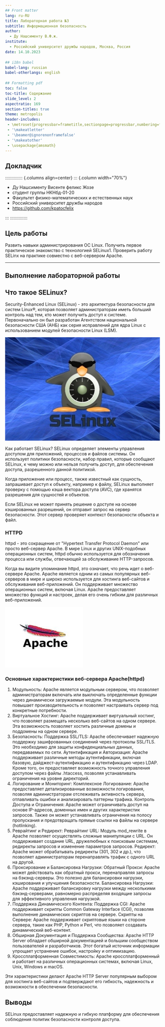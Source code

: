 ```yaml
---
## Front matter
lang: ru-RU
title: Лабораторная работа №3
subtitle: Информационная безопасность
author:
  - Ду Нашсименту В.Ф.ж.
institute:
  - Российский университет дружбы народов, Москва, Россия
date: 14.10.2023

## i18n babel
babel-lang: russian
babel-otherlangs: english

## Formatting pdf
toc: false
toc-title: Содержание
slide_level: 2
aspectratio: 169
section-titles: true
theme: metropolis
header-includes:
 - \metroset{progressbar=frametitle,sectionpage=progressbar,numbering=fraction}
 - '\makeatletter'
 - '\beamer@ignorenonframefalse'
 - '\makeatother'
 - \usepackage{amsmath}
---
```



## Докладчик

:::::::::::::: {.columns align=center}
::: {.column width="70%"}

* Ду Нашсименту Висенте феликс Жозе
* студент группы НКНбд-01-20
* Факультет физико-математических и естественных наук
* Российский университет дружбы народов
* <https://github.com/kpatocfelix>

:::
::::::::::::::

## Цель работы

Развить навыки администрирования ОС Linux. Получить первое практическое знакомство с технологией
SELinux1. Проверить работу SELinx на практике совместно с веб-сервером Apache.

****

## Выполнение лабораторной работы

## Что такое SELinux?

Security-Enhanced Linux (SELinux) - это архитектура безопасности для систем Linux®, которая позволяет администраторам иметь больший контроль над тем, кто может получить доступ к системе. Первоначально он был разработан Агентством национальной безопасности США (АНБ) как серия исправлений для ядра Linux с использованием модулей безопасности Linux (LSM).

![6.1 image](image/1.png)

Как работает SELinux?
SELinux определяет элементы управления доступом для приложений, процессов и файлов системы. Он использует политики безопасности, набор правил, которые сообщают SELinux, к чему можно или нельзя получить доступ, для обеспечения доступа, разрешенного данной политикой. 

Когда приложение или процесс, также известный как сущность, запрашивает доступ к объекту, например к файлу, SELinux выполняет проверку с помощью кэша вектора доступа (AVC), где хранятся разрешения для сущностей и объектов.

Если SELinux не может принять решение о доступе на основе кэшированных разрешений, он отправит запрос на сервер безопасности. Этот сервер проверяет контекст безопасности объекта и файл.

### HTTPD

httpd - это сокращение от "Hypertext Transfer Protocol Daemon" или просто веб-сервер Apache. В мире Linux и других UNIX-подобных операционных систем, httpd обычно используется для обозначения процесса или службы, отвечающей за обслуживание HTTP-запросов.

Когда вы видите упоминание httpd, это означает, что речь идет о веб-сервере Apache. Apache является одним из самых популярных веб-серверов в мире и широко используется для хостинга веб-сайтов и обслуживания веб-приложений. Он поддерживает множество операционных систем, включая Linux. Apache предоставляет множество функций и настроек, делая его очень гибким для различных веб-приложений.

![6.2 image](image/2.png)

### Основные характеристики веб-сервера Apache(httpd)

1. Модульность:
Apache является модульным сервером, что позволяет администраторам включать или выключать определенные функции через динамически загружаемые модули. Эта модульность повышает производительность и позволяет настраивать сервер под конкретные потребности.
2. Виртуальное Хостинг:
Apache поддерживает виртуальный хостинг, что позволяет размещать несколько веб-сайтов на одном сервере. Эта возможность позволяет хостить различные домены и поддомены на одном сервере.
3. Безопасность:
Поддержка SSL/TLS: Apache обеспечивает надежную поддержку зашифрованных соединений через протоколы SSL/TLS. Это необходимо для защиты конфиденциальных данных, передаваемых по сети.
Аутентификация и Авторизация: Apache поддерживает различные методы аутентификации, включая базовую, дайджест-аутентификацию и аутентификацию через LDAP. Кроме того, он предоставляет возможность точного управления доступом через файлы .htaccess, позволяя устанавливать ограничения на уровне директорий.
4. Логирование и Мониторинг:
Комплексное Логирование: Apache предоставляет детализированные возможности логирования, позволяя администраторам отслеживать активность сервера, отлавливать ошибки и анализировать паттерны трафика.
Контроль Доступа и Ограничения: Apache может ограничивать доступ на основе IP-адресов, доменных имен и других характеристик запросов. Также он может устанавливать ограничения на полосу пропускания и предотвращать прямые ссылки на файлы на сервере (hotlinking).
5. Реврайтинг и Редирект:
Реврайтинг URL: Модуль mod_rewrite в Apache позволяет осуществлять сложные манипуляции с URL. Он поддерживает создание URL, дружелюбных к поисковым системам, редиректы запросов и изменение параметров запросов.
Редирект: Apache может обрабатывать редиректы (301, 302 и др.), что позволяет администраторам перенаправлять трафик с одного URL на другой.
6. Проксирование и Балансировка Нагрузки:
Обратный Прокси: Apache может действовать как обратный прокси, перенаправляя запросы на бэкэнд-серверы. Это полезно для балансировки нагрузки, кэширования и улучшения безопасности.
Балансировка Нагрузки: Apache поддерживает балансировку нагрузки между несколькими бэкэнд-серверами, равномерно распределяя входящие запросы для эффективного управления нагрузкой.
7. Поддержка Динамического Контента:
Поддержка CGI: Apache поддерживает скрипты Common Gateway Interface (CGI), позволяя выполнение динамических скриптов на сервере.
Скрипты на Сервере: Apache поддерживает скриптовые языки на стороне сервера, такие как PHP, Python и Perl, что позволяет создавать динамический веб-контент.
8. Обширная Документация и Поддержка Сообщества:
Apache HTTP Server обладает обширной документацией и большим сообществом пользователей и разработчиков. Этот богатый источник информации упрощает устранение ошибок, настройку и оптимизацию.
9. Кроссплатформенная Совместимость:
Apache кроссплатформенный и работает на различных операционных системах, включая Linux, Unix, Windows и macOS.

Эти характеристики делают Apache HTTP Server популярным выбором для хостинга веб-сайтов и подтверждают его гибкость, надежность и возможности в обеспечении безопасности.

## Выводы

SELinux предоставляет надежную и гибкую платформу для обеспечения соблюдения политик безопасности контроля доступа.